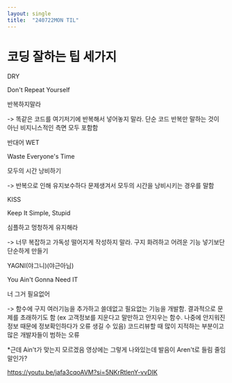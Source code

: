 ```yaml
---
layout: single
title:  "240722MON TIL"
---
```

# 코딩 잘하는 팁 세가지

DRY

Don't Repeat Yourself

반복하지말라

-> 똑같은 코드를 여기저기에 반복해서 넣어놓지 말라. 단순 코드 반복만 말하는 것이 아닌 비지니스적인 측면 모두 포함함



반대어 WET

Waste Everyone's Time

모두의 시간 낭비하기

-> 반복으로 인해 유지보수하다 문제생겨서 모두의 시간을 낭비시키는 경우를 말함



KISS

Keep It Simple, Stupid

심플하고 멍청하게 유지해라

-> 너무 복잡하고 가독성 떨어지게 작성하지 말라. 구지 화려하고 어려운 기능 넣기보단 단순하게 만들기


YAGNI(야그니)(야근아님)

You Ain't Gonna Need IT

너 그거 필요없어

-> 함수에 구지 여러기능을 추가하고 쓸데없고 필요없는 기능을 개발함. 결과적으로 문제를 초래하기도 함 (ex 고객정보를 지운다고 말만하고 안지우는 함수. 나중에 안지워진 정보 때문에 정보확인하다가 오류 생길 수 있음) 코드리뷰할 때 많이 지적하는 부분이고 많은 개발자들이 범하는 오류

*근데 Ain't가 맞는지 모르겠음 영상에는 그렇게 나와있는데 발음이 Aren't로 들림 줄임말인가?




https://youtu.be/jafa3cqoAVM?si=5NKrRtlenY-vvDIK